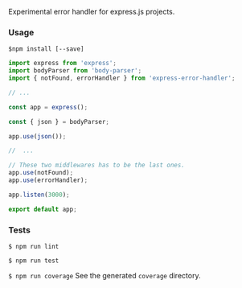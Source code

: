 Experimental error handler for express.js projects.

### Usage
`$npm install [--save]`

```Javascript
import express from 'express';
import bodyParser from 'body-parser';
import { notFound, errorHandler } from 'express-error-handler';

// ...

const app = express();

const { json } = bodyParser;

app.use(json());

//  ...

// These two middlewares has to be the last ones.
app.use(notFound);
app.use(errorHandler);

app.listen(3000);

export default app;
```

### Tests
`$ npm run lint`

`$ npm run test`

`$ npm run coverage`
See the generated `coverage` directory.
